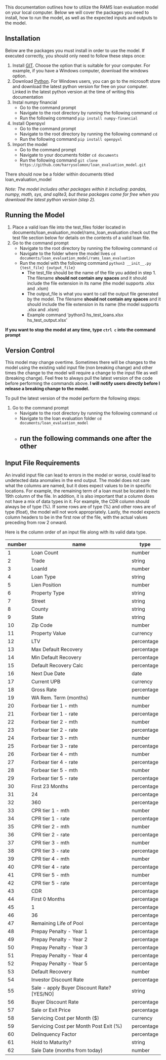 
This documentation outlines how to utilize the RAMS loan evaluation model on your local computer. Below we will cover the packages you need to install, how to run the model, as well as the expected inputs and outputs to the model.

## Installation
Below are the packages you must install in order to use the model. If executed correctly, you should only need to follow these steps once:
1. Install [GIT](https://git-scm.com/downloads). Choose the option that is suitable for your computer. For example, if you have a Windows computer, download the windows option.
2. Download [Python](https://www.microsoft.com/en-us/p/python-310/9pjpw5ldxlz5?activetab=pivot:overviewtab). For Windows users, you can go to the microsoft store and download the latest python version for free on your computer. Linked in the latest python version at the time of writing this documentation
3. Instal numpy financial
   - Go to the command prompt
   - Navigate to the root directory by running the following command `cd`
   - Run the following command `pip install numpy-financial`
4. Install Openpyxl
   - Go to the command prompt
   - Navigate to the root directory by running the following command `cd`
   - Run the following command `pip install openpyxl`
5. Import the model
   - Go to the command prompt
   - Navigate to your documents folder `cd documents`
   - Run the following command `git clone https://github.com/harrysolomon/loan_evaluation_model.git`

There should now be a folder within documents titled loan_evaluation_model

*Note: The model includes other packages within it including: pandas, numpy, math, sys, and sqlite3, but these packages come for free when you download the latest python version (step 2).*

## Running the Model
1. Place a valid loan file into the test_files folder located in documents/loan_evaluation_model/rams_loan_evaluation check out the test file section below for details on the contents of a valid loan file.
2. Go to the command prompt
   - Navigate to the root directory by running the following command `cd`
   - Navigate to the folder where the model lives `cd documents/loan_evaluation_model/rams_loan_evaluation`
   - Run the model with the following command `python3 __init__.py {test_file} {output_file}`
     - The test_file should be the name of the file you added in step 1. The filename **should not contain any spaces** and it should include the file extension in its name (the model supports .xlsx and .xlsm)
     - The output_file is what you want to call the output file generated by the model. The filename **should not contain any spaces** and it should include the file extension in its name (the model supports .xlsx and .xlsm)
     - Example command ‘python3 hs_test_loans.xlsx hs_test_output.xlsx’

**If you want to stop the model at any time, type `ctrl c` into the command prompt**

## Version Control
This model may change overtime. Sometimes there will be changes to the model using the existing valid input file (non breaking change) and other times the change to the model will require a change to the input file as well (breaking change). Feel free to always pull the latest version of the code before performing the commands above. **I will notify users directly before I release a breaking change to the model.**

To pull the latest version of the model perform the following steps:
1. Go to the command prompt
   - Navigate to the root directory by running the following command `cd`
   - Navigate to the loan evaluation folder `cd documents/loan_evaluation_model`
   - run the following commands one after the other
     - 

## Input File Requirements
An invalid input file can lead to errors in the model or worse, could lead to undetected data anomalies in the end output. The model does not care what the columns are named, but it does expect values to be in specific locations. For example, the remaining term of a loan must be located in the 19th column of the file. In addition, it is also important that a column does not have a mix of data types in it. For example, the CDR column should always be of type (%). If some rows are of type (%) and other rows are of type (float), the model will not work appropriately. Lastly, the model expects column headers to be in the first row of the file, with the actual values preceding from row 2 onward.

Here is the column order of an input file along with its valid data type.

| number | name | type|
| --- | --- | --- |
| 1 | Loan Count | number |
| 2 | Trade | string |
| 3 | LoanId | number |
| 4 | Loan Type | string |
| 5 | Lien Position | number |
| 6 | Property Type | string |
| 7 | Street | string |
| 8 | County | string |
| 9 | State | string |
| 10 | Zip Code | number |
| 11 | Property Value | currency |
| 12 | LTV | percentage |
| 13 | Max Default Recovery | percentage |
| 14 | Min Default Recovery | percentage |
| 15 | Default Recovery Calc | percentage |
| 16 | Next Due Date | date |
| 17 | Current UPB | currency |
| 18 | Gross Rate | percentage |
| 19 | WA Rem. Term (months) | number |
| 20 | Forbear tier 1 - mth | number |
| 21 | Forbear tier 1 - rate | percentage |
| 22 | Forbear tier 2 - mth | number |
| 23 | Forbear tier 2 - rate | percentage |
| 24 | Forbear tier 3 - mth | number |
| 25 | Forbear tier 3 - rate | percentage |
| 26 | Forbear tier 4 - mth | number |
| 27 | Forbear tier 4 - rate | percentage |
| 28 | Forbear tier 5 - mth | number |
| 29 | Forbear tier 5 - rate | percentage |
| 30 | First 23 Months | percentage |
| 31 | 24 | percentage |
| 32 | 360 | percentage |
| 33 | CPR tier 1 - mth | number |
| 34 | CPR tier 1 - rate | percentage |
| 35 | CPR tier 2 - mth | number |
| 36 | CPR tier 2 - rate | percentage |
| 37 | CPR tier 3 - mth | number |
| 38 | CPR tier 3 - rate | percentage |
| 39 | CPR tier 4 - mth | number |
| 40 | CPR tier 4 - rate | percentage |
| 41 | CPR tier 5 - mth | number |
| 42 | CPR tier 5 - rate | percentage |
| 43 | CDR | percentage |
| 44 | First 0 Months | percentage |
| 45 | 1 | percentage |
| 46 | 36 | percentage |
| 47 | Remaining Life of Pool | percentage |
| 48 | Prepay Penalty - Year 1 | percentage |
| 49 | Prepay Penalty - Year 2 | percentage |
| 50 | Prepay Penalty - Year 3 | percentage |
| 51 | Prepay Penalty - Year 4 | percentage |
| 52 | Prepay Penalty - Year 5 | percentage |
| 53 | Default Recovery | number |
| 54 | Investor Discount Rate | percentage |
| 55 | Sale - apply Buyer Discount Rate?     [YES/NO] | string |
| 56 | Buyer Discount Rate | percentage |
| 57 | Sale or Exit Price | percentage |
| 58 | Servicing Cost per Month ($) | currency |
| 59 | Servicing Cost per Month Post Exit (%) | percentage |
| 60 | Delinquency Factor | percentage |
| 61 | Hold to Maturity? | string |
| 62 | Sale Date (months from today) | number |
